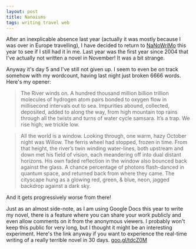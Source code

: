 ```yaml
---
layout: post
title: Nanoisms
tags: writing travel web
---
```


After an inexplicable absence last year (actually it was mostly because I was over in Europe travelling), I have decided to return to [NaNoWriMo](http://nanowrimo.org/) this year to see if I still had it in me. Last year was the first year since 2004 that I've actually not written a novel in November! It was a bit strange. 

Anyway it's day 5 and I've still not given up. I seem to even be on track somehow with my wordcount, having last night just broken 6666 words. Here's my opener:

>The River winds on. A hundred thousand million billion trillion molecules of hydrogen atom pairs bonded to oxygen flow in millisecond intervals out to sea. Impurities abound, collected, deposited, added to along the way, from high mountain top rains through all the twists and turns of water cycle samsara. It’s a trap. We rise high; we trickle low.

>All the world is a window. Looking through, one warm, hazy October night was Willow. The ferris wheel had stopped, frozen in time. From that height, the river’s twin winding water-lines, both upstream and down met his field of vision, each meandering off into dual distant horizons. His own faded reflection in the window also bounced back against the glass. A chance percentage of photons flash-danced in quantum space, and returned back from where they came. The cityscape hung as a glowing red, green, & blue, neon, jagged backdrop against a dark sky.

And it gets progressively worse from there!

Just as an almost side-note, as I am using Google Docs this year to write my novel, there is a feature where you can share your work publicly and even allow comments on it from the anonymous viewers. I probably won't keep this public for very long, but I thought it might be an interesting experiment. Here's the link anyway if you want to experience the real-time writing of a really terrible novel in 30 days. [goo.gl/tdcZ0M](http://goo.gl/tdcZ0M)